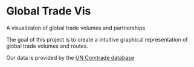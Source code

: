 # Global Trade Vis

A visualizaton of global trade volumes and partnerships 

The goal of this project is to create a intuitive graphical representation of global trade volumes and routes. 

Our data is provided by the [UN Comtrade database](https://comtrade.un.org/)